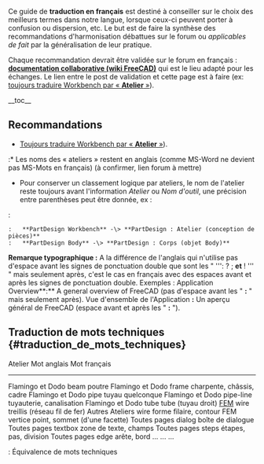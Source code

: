 Ce guide de **traduction en français** est destiné à conseiller sur le choix des meilleurs termes dans notre langue, lorsque ceux-ci peuvent porter à confusion ou dispersion, etc. Le but est de faire la synthèse des recommandations d\'harmonisation débattues sur le forum ou *applicables de fait* par la généralisation de leur pratique.

Chaque recommandation devrait être validée sur le forum en français : **[documentation collaborative (wiki FreeCAD)](https://forum.freecadweb.org/viewtopic.php?p=339497#p339383)** qui est le lieu adapté pour les échanges. Le lien entre le post de validation et cette page est à faire (ex: [toujours traduire Workbench par « **Atelier** »](https://forum.freecadweb.org/viewtopic.php?f=12&t=26755&hilit=convention+documentation&start=50#p214529)).

\_\_toc\_\_

## Recommandations

-   [Toujours traduire Workbench par « **Atelier** »](https://forum.freecadweb.org/viewtopic.php?f=12&t=26755&hilit=convention+documentation&start=50#p214529)).

:\* Les noms des « ateliers » restent en anglais (comme MS-Word ne devient pas MS-Mots en français) (à confirmer, lien forum à mettre)

-   Pour conserver un classement logique par ateliers, le nom de l\'atelier reste toujours avant l\'information *Atelier* ou *Nom d\'outil*, une précision entre parenthèses peut être donnée, ex :

:   

    :   **PartDesign Workbench** -\> **PartDesign : Atelier (conception de pièces)**
    :   **PartDesign Body** -\> **PartDesign : Corps (objet Body)**

**Remarque typographique :** A la différence de l\'anglais qui n\'utilise pas d\'espace avant les signes de ponctuation double que sont les \" \'\'\': ? ; **et** ! \'\'\' \" mais seulement après, c\'est le cas en français avec des espaces avant et après les signes de ponctuation double.
Exemples :
Application Overview**:** A general overview of FreeCAD (pas d\'espace avant les \" **:** \" mais seulement après).
Vue d\'ensemble de l\'Application **:** Un aperçu général de FreeCAD (espace avant et après les \" **:** \").

## Traduction de mots techniques {#traduction_de_mots_techniques}

  Atelier                           Mot anglais   Mot français
  --------------------------------- ------------- --------------------------------
  Flamingo et Dodo                  beam          poutre
  Flamingo et Dodo                  frame         charpente, châssis, cadre
  Flamingo et Dodo                  pipe          tuyau quelconque
  Flamingo et Dodo                  pipe-line     tuyauterie, canalisation
  Flamingo et Dodo                  tube          tube (tuyau droit)
  [FEM](FEM_Workbench.md)   wire          treillis (réseau fil de fer)
  Autres Ateliers                   wire          forme filaire, contour
  FEM                               vertice       point, sommet (d\'une facette)
  Toutes pages                      dialog        boîte de dialogue
  Toutes pages                      textbox       zone de texte, champs
  Toutes pages                      steps         étapes, pas, division
  Toutes pages                      edge          arête, bord
  \...                              \...          \...

  : Équivalence de mots techniques
